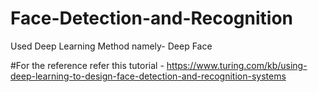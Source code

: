 # Face-Detection-and-Recognition
Used Deep Learning Method  namely- Deep Face 

#For the reference refer this tutorial - https://www.turing.com/kb/using-deep-learning-to-design-face-detection-and-recognition-systems
